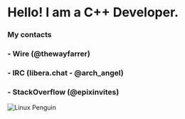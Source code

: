 # Hello! I am a C++ Developer.

### My contacts
### - Wire (@thewayfarrer)
### - IRC (libera.chat - @arch_angel)
### - StackOverflow (@epixinvites)

![Linux Penguin](https://github.com/epixinvites/epixinvites/blob/main/1626796240751.png)
